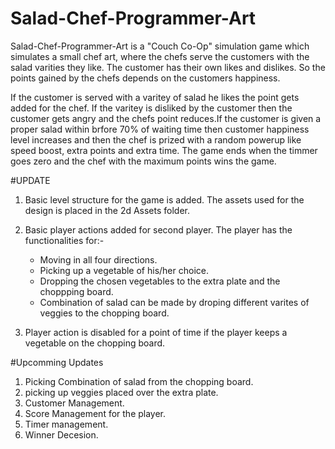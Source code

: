 # Salad-Chef-Programmer-Art
Salad-Chef-Programmer-Art is a "Couch Co-Op" simulation game which simulates a small chef art, where the chefs serve the customers with the salad varities they like. The customer has their own likes and dislikes. So the points gained by the chefs depends on the customers happiness.

If the customer is served with a varitey of salad he likes the point gets added for the chef. If the varitey is disliked by the customer then the customer gets angry and the chefs point reduces.If the customer is given a proper salad within brfore 70% of waiting time then customer happiness level increases and then the chef is prized with a random powerup like speed boost, extra points and extra time. The game ends when the timmer goes zero and the chef with the maximum points wins the game.

#UPDATE
1. Basic level structure for the game is added. The assets used for the design is placed in the 2d       Assets folder.

2. Basic player actions added for second player. The player has the functionalities for:-
    * Moving in all four directions.
    * Picking up a vegetable of his/her choice.
    * Dropping the chosen vegetables to the extra plate  and the choppping board.
    * Combination of salad can be made by droping different varites of veggies to the chopping board.

3. Player action is disabled for a point of time if the player keeps a vegetable on the chopping  board.


#Upcomming Updates
1. Picking Combination of salad from the chopping board. 
2. picking up veggies placed over the extra plate.
3. Customer Management.
4. Score Management for the player.
5. Timer management.
6. Winner Decesion.

